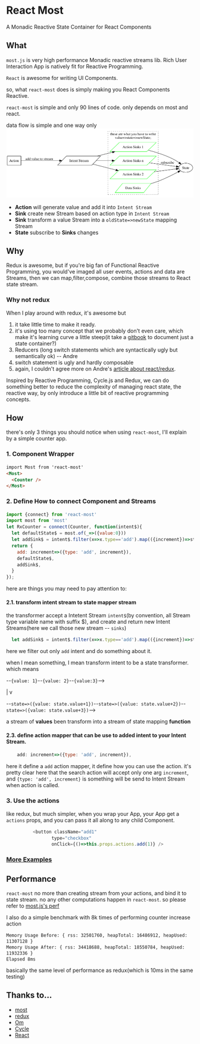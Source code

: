 # React Most
A Monadic Reactive State Container for React Components

## What
`most.js` is very high performance Monadic reactive streams lib. Rich User Interaction App is natively fit for Reactive Programming.

`React` is awesome for writing UI Components.

so, what `react-most` does is simply making you React Components Reactive.

`react-most` is simple and only 90 lines of code. only depends on most and react.

data flow is simple and one way only
![](./docs/images/flow.dot.png)

- **Action** will generate value and add it into `Intent Stream`
- **Sink** create new Stream based on action type in `Intent Stream`
- **Sink** transform a value Stream into a `oldState=>newState` mapping Stream
- **State** subscribe to **Sinks** changes

## Why

Redux is awesome, but if you're big fan of Functional Reactive Programming, you would've imaged all user events, actions and data are Streams, then we can map,filter,compose, combine those streams to React state stream.

### Why not redux
When I play around with redux, it's awesome but
1. it take little time to make it ready.
2. it's using too many concept that we probably don't even care, which make it's learning curve a little steep(it take a [gitbook](http://rackt.org/redux/index.html) to document just a state container?)
3. Reducers (long switch statements which are syntactically ugly but semantically ok) -- Andre
4. switch statement is ugly and hardly composable
5. again, I couldn't agree more on Andre's [article about react/redux](http://staltz.com/why-react-redux-is-an-inferior-paradigm.html).

Inspired by Reactive Programming, Cycle.js and Redux, we can do something better to reduce the complexity of managing react state, the reactive way, by only introduce a little bit of reactive programming concepts.


## How
there's only 3 things you should notice when using `react-most`, I'll explain by a simple counter app.

### 1. Component Wrapper
```html
import Most from 'react-most'
<Most>
  <Counter />
</Most>
```
### 2. Define How to connect Component and Streams

```js
import {connect} from 'react-most'
import most from 'most'
let RxCounter = connect(Counter, function(intent$){
  let defaultState$ = most.of(_=>({value:0}))
  let addSink$ = intent$.filter(x=>x.type=='add').map(({increment})=>state=>({value: state.value+increment}))
  return {
    add: increment=>({type: 'add', increment}),
    defaultState$,
    addSink$,
  }
});
```
here are things you may need to pay attention to:

#### 2.1. transform intent stream to state mapper stream

the transformer accept a Intetent Stream `intent$`(by convention, all Stream type variable name with suffix $), and create and return new Intent Streams(here we call those new stream -- `sinks`)

```js
  let addSink$ = intent$.filter(x=>x.type=='add').map(({increment})=>state=>({value: state.value+increment}))
```

here we filter out only `add` intent and do something about it.

when I mean something, I mean transform intent to be a state transformer. which means

--`{value: 1}`--`{value: 2}`--`{value:3}`-->

|
v

--`state=>({value: state.value+1})`--`state=>({value: state.value+2})`--`state=>({value: state.value+3})`-->

a stream of **values** been transform into a stream of state mapping **function**

#### 2.3. define action mapper that can be use to added intent to your Intent Stream.

```js
    add: increment=>({type: 'add', increment}),
```
here it define a `add` action mapper, it define how you can use the action. it's pretty clear here that the search action will accept only one arg `increment`, and `{type: 'add', increment}` is something will be send to Intent Stream when action is called.

### 3. Use the actions
like redux, but much simpler, when you wrap your App, your App get a `actions` props, and you can pass it all along to any child Component.
```js
          <button className="add1"
                 type="checkbox"
                 onClick={()=>this.props.actions.add(1)} />
```

### [More Examples](./examples)

## Performance
`react-most` no more than creating stream from your actions, and bind it to state stream. no any other computations happen in `react-most`. so please refer to [most.js's perf](https://github.com/cujojs/most/tree/master/test/perf)

I also do a simple benchmark with 8k times of performing counter increase action
```
Memory Usage Before: { rss: 32501760, heapTotal: 16486912, heapUsed: 11307128 }
Memory Usage After: { rss: 34418688, heapTotal: 18550784, heapUsed: 11932336 }
Elapsed 8ms
```
basically the same level of performance as redux(which is 10ms in the same testing)

## Thanks to...
- [most](https://github.com/cujojs/most)
- [redux](https://github.com/rackt/redux)
- [Om](https://github.com/omcljs/om)
- [Cycle](http://cycle.js.org/)
- [React](http://facebook.github.io/react/)
